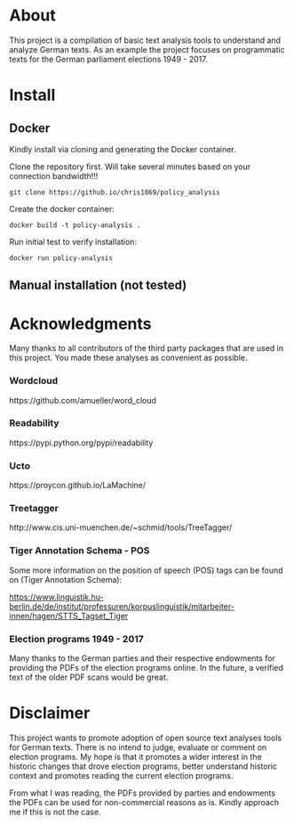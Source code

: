 <h1> About </h1>

This project is a compilation of basic text analysis tools to understand and analyze German texts. As an example the project focuses on programmatic texts for the German parliament elections 1949 - 2017. 

<h1> Install </h1>

<h2> Docker </h2>
Kindly install via cloning and generating the Docker container.

Clone the repository first. Will take several minutes based on your connection bandwidth!!!

```
git clone https://github.io/chris1869/policy_analysis
```

Create the docker container:

```
docker build -t policy-analysis .
```

Run initial test to verify installation:

```
docker run policy-analysis
```
<h2> Manual installation (not tested) </h2>

<h1> Acknowledgments </h1>

Many thanks to all contributors of the third party packages that are used in this project. You made these analyses as convenient as possible.

<h3> Wordcloud </h3>
https://github.com/amueller/word_cloud

<h3> Readability </h3>
https://pypi.python.org/pypi/readability

<h3> Ucto </h3>
https://proycon.github.io/LaMachine/

<h3> Treetagger </h3>
http://www.cis.uni-muenchen.de/~schmid/tools/TreeTagger/

<h3> Tiger Annotation Schema - POS </h3>
Some more information on the position of speech (POS) tags can be found on (Tiger Annotation Schema):

https://www.linguistik.hu-berlin.de/de/institut/professuren/korpuslinguistik/mitarbeiter-innen/hagen/STTS_Tagset_Tiger

<h3> Election programs 1949 - 2017 </h3>

Many thanks to the German parties and their respective endowments for providing the PDFs of the election programs online. In the future, a verified text of the older PDF scans would be great.

<h1> Disclaimer </h1>

This project wants to promote adoption of open source text analyses tools for German texts. There is no intend to judge, evaluate or comment on election programs. My hope is that it promotes a wider interest in the historic changes that drove election programs, better understand historic context and promotes reading the current election programs.

From what I was reading, the PDFs provided by parties and endowments the PDFs can be used for non-commercial reasons as is. Kindly approach me if this is not the case.